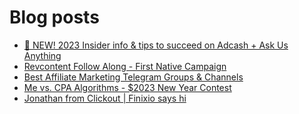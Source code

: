 # Blog posts
<!-- BLOG-POST-LIST:START -->
- [📣 NEW! 2023 Insider info &amp; tips to succeed on Adcash + Ask Us Anything](https://afflift.com/f/threads/%F0%9F%93%A3-new-2023-insider-info-tips-to-succeed-on-adcash-ask-us-anything.10207/)
- [Revcontent Follow Along - First Native Campaign](https://afflift.com/f/threads/revcontent-follow-along-first-native-campaign.10092/)
- [Best Affiliate Marketing Telegram Groups &amp; Channels](https://afflift.com/f/threads/best-affiliate-marketing-telegram-groups-channels.6450/)
- [Me vs. CPA Algorithms - $2023 New Year Contest](https://afflift.com/f/threads/me-vs-cpa-algorithms-2023-new-year-contest.10210/)
- [Jonathan from Clickout | Finixio says hi](https://afflift.com/f/threads/jonathan-from-clickout-finixio-says-hi.10225/)
<!-- BLOG-POST-LIST:END -->
